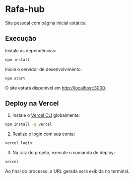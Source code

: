 # Rafa-hub

Site pessoal com página inicial estática.

## Execução

Instale as dependências:

```bash
npm install
```

Inicie o servidor de desenvolvimento:

```bash
npm start
```

O site estará disponível em [http://localhost:3000](http://localhost:3000).

## Deploy na Vercel

1. Instale o [Vercel CLI](https://vercel.com/docs/cli) globalmente:

```bash
npm install -g vercel
```

2. Realize o login com sua conta:

```bash
vercel login
```

3. Na raiz do projeto, execute o comando de deploy:

```bash
vercel
```

Ao final do processo, a URL gerada será exibida no terminal.
